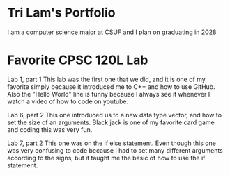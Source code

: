 
# Tri Lam's Portfolio

I am a computer science major at CSUF and I plan on graduating in 2028

# Favorite CPSC 120L Lab

Lab 1, part 1
This lab was the first one that we did, and it is one of my favorite simply because it introduced me to C++ and how to use GitHub. Also the "Hello World" line is funny because I always see it whenever I watch a video of how to code on youtube.

Lab 6, part 2
This one introduced us to a new data type vector, and how to set the size of an arguments. Black jack is one of my favorite card game and coding this was very fun.

Lab 7, part 2
This one was on the if else statement. Even though this one was very confusing to code because I had to set many different arguments according to the signs, but it taught me the basic of how to use the if statement.